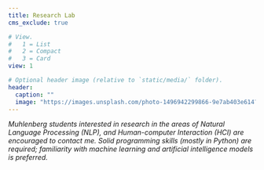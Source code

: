 ```yaml
---
title: Research Lab
cms_exclude: true

# View.
#   1 = List
#   2 = Compact
#   3 = Card
view: 1

# Optional header image (relative to `static/media/` folder).
header:
  caption: ""
  image: "https://images.unsplash.com/photo-1496942299866-9e7ab403e614?ixlib=rb-4.0.3&ixid=MnwxMjA3fDB8MHxwaG90by1wYWdlfHx8fGVufDB8fHx8&auto=format&fit=crop&w=1170&q=80"
---
```

_Muhlenberg students interested in research in the areas of Natural Language Processing (NLP), and Human-computer Interaction (HCI) are encouraged to contact me. Solid programming skills (mostly in Python) are required; familiarity with machine learning and artificial intelligence models is preferred._


